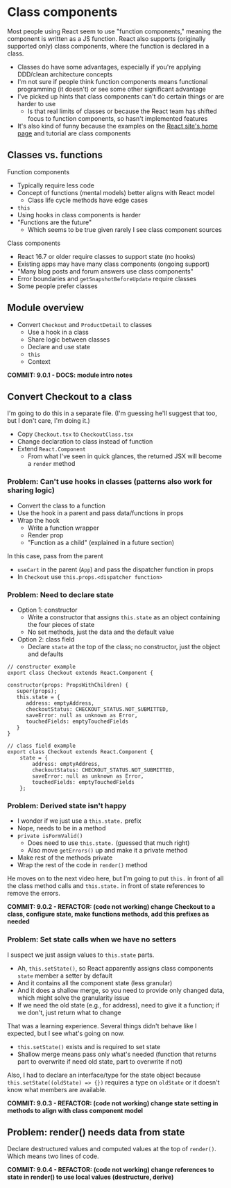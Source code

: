 # Class components

Most people using React seem to use "function components," meaning the component is written as a JS function. React also supports (originally supported only) class components, where the function is declared in a class.

-  Classes do have some advantages, especially if you're applying DDD/clean architecture concepts
-  I'm not sure if people think function components means functional programming (it doesn't) or see some other significant advantage
-  I've picked up hints that class components can't do certain things or are harder to use
   -  Is that real limits of classes or because the React team has shifted focus to function components, so hasn't implemented features
-  It's also kind of funny because the examples on the [React site's home page](https://reactjs.org/) and tutorial are class components

## Classes vs. functions

Function components

-  Typically require less code
-  Concept of functions (mental models) better aligns with React model
   -  Class life cycle methods have edge cases
-  `this`
-  Using hooks in class components is harder
-  "Functions are the future"
   -  Which seems to be true given rarely I see class component sources

Class components

-  React 16.7 or older require classes to support state (no hooks)
-  Existing apps may have many class components (ongoing support)
-  "Many blog posts and forum answers use class components"
-  Error boundaries and `getSnapshotBeforeUpdate` require classes
-  Some people prefer classes

## Module overview

-  Convert `Checkout` and `ProductDetail` to classes
   -  Use a hook in a class
   -  Share logic between classes
   -  Declare and use state
   -  `this`
   -  Context

**COMMIT: 9.0.1 - DOCS: module intro notes**

## Convert Checkout to a class

I'm going to do this in a separate file. (I'm guessing he'll suggest that too, but I don't care, I'm doing it.)

-  Copy `Checkout.tsx` to `CheckoutClass.tsx`
-  Change declaration to class instead of function
-  Extend `React.Component`
   -  From what I've seen in quick glances, the returned JSX will become a `render` method

### Problem: Can't use hooks in classes (patterns also work for sharing logic)

-  Convert the class to a function
-  Use the hook in a parent and pass data/functions in props
-  Wrap the hook
   -  Write a function wrapper
   -  Render prop
   -  "Function as a child" (explained in a future section)

In this case, pass from the parent

-  `useCart` in the parent (`App`) and pass the dispatcher function in props
-  In `Checkout` use `this.props.<dispatcher function>`

### Problem: Need to declare state

-  Option 1: constructor
   -  Write a constructor that assigns `this.state` as an object containing the four pieces of state
   -  No set methods, just the data and the default value
-  Option 2: class field
   -  Declare `state` at the top of the class; no constructor, just the object and defaults

```tsx
// constructor example
export class Checkout extends React.Component {

constructor(props: PropsWithChildren) {
   super(props);
   this.state = {
      address: emptyAddress,
      checkoutStatus: CHECKOUT_STATUS.NOT_SUBMITTED,
      saveError: null as unknown as Error,
      touchedFields: emptyTouchedFields
   }
}
```

```tsx
// class field example
export class Checkout extends React.Component {
	state = {
		address: emptyAddress,
		checkoutStatus: CHECKOUT_STATUS.NOT_SUBMITTED,
		saveError: null as unknown as Error,
		touchedFields: emptyTouchedFields
	};
```

### Problem: Derived state isn't happy

-  I wonder if we just use a `this.state.` prefix
-  Nope, needs to be in a method
-  `private isFormValid()`
   -  Does need to use `this.state.` (guessed that much right)
   -  Also move `getErrors()` up and make it a private method
-  Make rest of the methods private
-  Wrap the rest of the code in `render()` method

He moves on to the next video here, but I'm going to put `this.` in front of all the class method calls and `this.state.` in front of state references to remove the errors.

**COMMIT: 9.0.2 - REFACTOR: (code not working) change Checkout to a class, configure state, make functions methods, add this prefixes as needed**

### Problem: Set state calls when we have no setters

I suspect we just assign values to `this.state` parts.

-  Ah, `this.setState()`, so React apparently assigns class components `state` member a setter by default
-  And it contains all the component state (less granular)
-  And it does a shallow merge, so you need to provide only changed data, which might solve the granularity issue
-  If we need the old state (e.g., for address), need to give it a function; if we don't, just return what to change

That was a learning experience. Several things didn't behave like I expected, but I see what's going on now.

-  `this.setState()` exists and is required to set state
-  Shallow merge means pass only what's needed (function that returns part to overwrite if need old state, part to overwrite if not)

Also, I had to declare an interface/type for the state object because `this.setState((oldState) => {})` requires a type on `oldState` or it doesn't know what members are available.

**COMMIT: 9.0.3 - REFACTOR: (code not working) change state setting in methods to align with class component model**

## Problem: render() needs data from state

Declare destructured values and computed values at the top of `render()`. Which means two lines of code.

**COMMIT: 9.0.4 - REFACTOR: (code not working) change references to state in render() to use local values (destructure, derive)**
